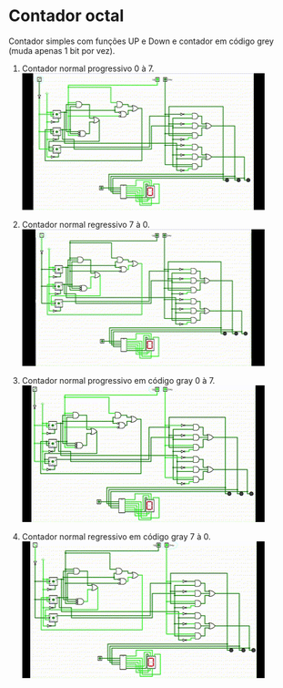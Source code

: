 # Contador octal

Contador simples com funções UP e Down e contador em código grey (muda apenas 1 bit por vez).

1. Contador normal progressivo 0 à 7.
    ![](img/contador-up.gif)

1. Contador normal regressivo 7 à 0.
    ![](img/contador-down.gif)

1. Contador normal progressivo em código gray 0 à 7.
![](img/contador-up-gray.gif)

1. Contador normal regressivo em código gray 7 à 0.
![](img/contador-down-gray.gif)

